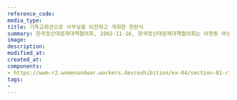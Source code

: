 ```yaml
---
reference_code:
media_type:
title: 기독교회관으로 사무실을 이전하고 개최한 현판식
summary: 한국정신대문제대책협의회, 1992-11-16, 한국정신대문제대책협의회는 아현동 여성사회교육원에서 종로5가 기독교회관으로 사무실을 이전하고 현판식을 가졌다. 공동대표 윤정옥과 이효재가 현판을 달았다.
image:
description:
modified_at:
created_at:
components:
- https://wwm-r2.womenandwar.workers.dev/exhibition/ex-04/section-01-right/10_기독교회관으로%20사무실을%20이전하고%20개최한%20현판식.jpg
tags:
-
---
```

